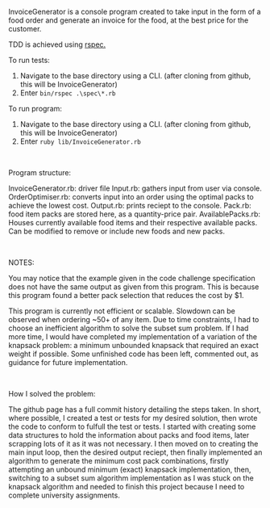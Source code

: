 InvoiceGenerator is a console program created to take input in the form of a food order and generate an invoice for the food, at the best price for the customer.

TDD is achieved using [rspec.](https://rspec.info/)

To run tests:
1. Navigate to the base directory using a CLI. (after cloning from github, this will be InvoiceGenerator)
2. Enter ```bin/rspec .\spec\*.rb```

To run program:
1. Navigate to the base directory using a CLI. (after cloning from github, this will be InvoiceGenerator)
2. Enter ```ruby lib/InvoiceGenerator.rb```

<br>

Program structure:

InvoiceGenerator.rb: driver file
Input.rb: gathers input from user via console.
OrderOptimiser.rb: converts input into an order using the optimal packs to achieve the lowest cost.
Output.rb: prints reciept to the console.
Pack.rb: food item packs are stored here, as a quantity-price pair.
AvailablePacks.rb: Houses currently available food items and their respective available packs. Can be modified to remove or include new foods and new packs.
 
<br>

NOTES:

You may notice that the example given in the code challenge specification does not have the same output as given from this program. 
This is because this program found a better pack selection that reduces the cost by $1.

This program is currently not efficient or scalable. Slowdown can be observed when ordering ~50+ of any item. 
Due to time constraints, I had to choose an inefficient algorithm to solve the subset sum problem.
If I had more time, I would have completed my implementation of a variation of the knapsack problem: 
a minimum unbounded knapsack that required an exact weight if possible.
Some unfinished code has been left, commented out, as guidance for future implementation.

<br>

How I solved the problem:

The github page has a full commit history detailing the steps taken. In short, where possible, I created a test or tests for my desired solution, 
then wrote the code to conform to fulfull the test or tests. I started with creating some data structures to hold the information about packs and food items,
later scrapping lots of it as it was not necessary. I then moved on to creating the main input loop, then the desired output reciept, 
then finally implemented an algorithm to generate the minimum cost pack combinations, firstly attempting an unbound minimum (exact) knapsack implementation,
then, switching to a subset sum algorithm implementation as I was stuck on the knapsack algorithm and needed to finish this project because I need to complete university assignments.
